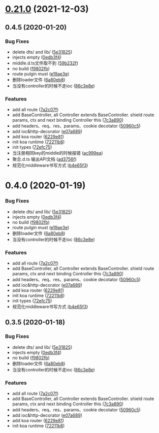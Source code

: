 # [0.21.0](https://github.com/hubvue/kever/compare/v0.22.0...v0.21.0) (2021-12-03)



<a name="0.4.5"></a>
## 0.4.5 (2020-01-20)


### Bug Fixes

* delete dts/ and lib/ ([5e31825](https://github.com/hubvue/kever/commit/5e31825))
* injects empty ([0edb3f4](https://github.com/hubvue/kever/commit/0edb3f4))
* middle.d.ts文件取不到 ([59b232f](https://github.com/hubvue/kever/commit/59b232f))
* no build ([f9802fb](https://github.com/hubvue/kever/commit/f9802fb))
* route pulgin must ([e19ae3e](https://github.com/hubvue/kever/commit/e19ae3e))
* 删除loader文件 ([6a80eb8](https://github.com/hubvue/kever/commit/6a80eb8))
* 当没有controller的时候不走ioc ([86c3e8e](https://github.com/hubvue/kever/commit/86c3e8e))


### Features

* add all route ([7a2c07f](https://github.com/hubvue/kever/commit/7a2c07f))
* add BaseController, all Controller extends BaseController.  shield route params, ctx and next binding  Controller this ([7c3a890](https://github.com/hubvue/kever/commit/7c3a890))
* add headers、req、res、params、cookie decotator ([50960c5](https://github.com/hubvue/kever/commit/50960c5))
* add ioc&http-decorator ([e07a689](https://github.com/hubvue/kever/commit/e07a689))
* add koa router ([6229e81](https://github.com/hubvue/kever/commit/6229e81))
* init koa runtime ([72211b8](https://github.com/hubvue/kever/commit/72211b8))
* init types ([72efc75](https://github.com/hubvue/kever/commit/72efc75))
* 当注册相同key的middle的时候报错 ([ac999ea](https://github.com/hubvue/kever/commit/ac999ea))
* 聚合.d.ts 输出API文档 ([ad3756f](https://github.com/hubvue/kever/commit/ad3756f))
* 规范化middleware书写方式 ([b4e65f3](https://github.com/hubvue/kever/commit/b4e65f3))



<a name="0.4.0"></a>
# 0.4.0 (2020-01-19)


### Bug Fixes

* delete dts/ and lib/ ([5e31825](https://github.com/hubvue/kever/commit/5e31825))
* injects empty ([0edb3f4](https://github.com/hubvue/kever/commit/0edb3f4))
* no build ([f9802fb](https://github.com/hubvue/kever/commit/f9802fb))
* route pulgin must ([e19ae3e](https://github.com/hubvue/kever/commit/e19ae3e))
* 删除loader文件 ([6a80eb8](https://github.com/hubvue/kever/commit/6a80eb8))
* 当没有controller的时候不走ioc ([86c3e8e](https://github.com/hubvue/kever/commit/86c3e8e))


### Features

* add all route ([7a2c07f](https://github.com/hubvue/kever/commit/7a2c07f))
* add BaseController, all Controller extends BaseController.  shield route params, ctx and next binding  Controller this ([7c3a890](https://github.com/hubvue/kever/commit/7c3a890))
* add headers、req、res、params、cookie decotator ([50960c5](https://github.com/hubvue/kever/commit/50960c5))
* add ioc&http-decorator ([e07a689](https://github.com/hubvue/kever/commit/e07a689))
* add koa router ([6229e81](https://github.com/hubvue/kever/commit/6229e81))
* init koa runtime ([72211b8](https://github.com/hubvue/kever/commit/72211b8))
* init types ([72efc75](https://github.com/hubvue/kever/commit/72efc75))
* 规范化middleware书写方式 ([b4e65f3](https://github.com/hubvue/kever/commit/b4e65f3))



<a name="0.3.5"></a>
## 0.3.5 (2020-01-18)


### Bug Fixes

* delete dts/ and lib/ ([5e31825](https://github.com/hubvue/kever/commit/5e31825))
* injects empty ([0edb3f4](https://github.com/hubvue/kever/commit/0edb3f4))
* no build ([f9802fb](https://github.com/hubvue/kever/commit/f9802fb))
* 删除loader文件 ([6a80eb8](https://github.com/hubvue/kever/commit/6a80eb8))
* 当没有controller的时候不走ioc ([86c3e8e](https://github.com/hubvue/kever/commit/86c3e8e))


### Features

* add all route ([7a2c07f](https://github.com/hubvue/kever/commit/7a2c07f))
* add BaseController, all Controller extends BaseController.  shield route params, ctx and next binding  Controller this ([7c3a890](https://github.com/hubvue/kever/commit/7c3a890))
* add headers、req、res、params、cookie decotator ([50960c5](https://github.com/hubvue/kever/commit/50960c5))
* add ioc&http-decorator ([e07a689](https://github.com/hubvue/kever/commit/e07a689))
* add koa router ([6229e81](https://github.com/hubvue/kever/commit/6229e81))
* init koa runtime ([72211b8](https://github.com/hubvue/kever/commit/72211b8))



